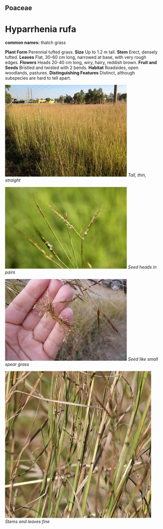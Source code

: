 ## Poaceae
# Hyparrhenia rufa
**common names:** thatch grass

**Plant Form** Perennial tufted grass. **Size** Up to 1.2 m tall. **Stem** Erect, densely tufted. **Leaves** Flat, 30-60 cm long, narrowed at base, with very rough edges. **Flowers** Heads 20-40 cm long, wiry, hairy, reddish brown. **Fruit and Seeds** Bristled and twisted with 2 bends. **Habitat** Roadsides, open woodlands, pastures. **Distinguishing Features** Distinct, although subspecies are hard to tell apart.


![Tall, thin, straight](54627_IMG_1126.jpg)
 *Tall, thin, straight* 

![Seed heads in pairs](54632_IMG_8803.jpg)
 *Seed heads in pairs* 

![Seed like small spear grass](6896_P1220295.jpg)
 *Seed like small spear grass* 

![Stems and leaves fine](105316_P1245513.jpg)
 *Stems and leaves fine* 


